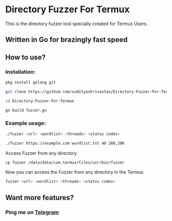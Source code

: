 # Directory Fuzzer For Termux
 This is the directory fuzzer tool specially created for Termux Users.

## Written in Go for brazingly fast speed

## How to use?

### Installation:
```bash
pkg install golang git
```

```bash
git clone https://github.com/sudityashrivastav/Directory-Fuzzer-For-Termux
```

```bash
cd Directory-Fuzzer-For-Termux
```

```bash
go build fuzzer.go
```

### Example usage:
```bash
./fuzzer <url> <wordlist> <threads> <status codes>
```

```bash
./fuzzer https://example.com wordlist.txt 40 200,206
```

Access Fuzzer from any directory

```bash
cp fuzzer /data/data/com.termux/files/usr/bin/fuzzer
```

Now you can access the Fuzzer from any directory in the Termux.

```bash
fuzzer <url> <wordlist> <threads> <status codes>
```

## Want more features?
### Ping me on [Telegram](https://t.me/anonShrivastav)
